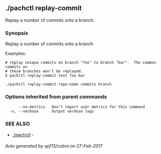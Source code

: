 ## ./pachctl replay-commit

Replay a number of commits onto a branch.

### Synopsis


Replay a number of commits onto a branch

Examples:

	# replay unique commits on branch "foo" to branch "bar".  The common commits on
	# these branches won't be replayed.
	$ pachctl replay-commit test foo bar


```
./pachctl replay-commit repo-name commits branch
```

### Options inherited from parent commands

```
      --no-metrics   Don't report user metrics for this command
  -v, --verbose      Output verbose logs
```

### SEE ALSO
* [./pachctl](./pachctl.md)	 - 

###### Auto generated by spf13/cobra on 27-Feb-2017
